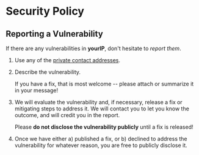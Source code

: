 # Security Policy

## Reporting a Vulnerability

If there are any vulnerabilities in **yourIP**, don't hesitate to _report them_.

1. Use any of the [private contact addresses](https://github.com/mauvehed/yourip#support).
2. Describe the vulnerability.

   If you have a fix, that is most welcome -- please attach or summarize it in your message!

3. We will evaluate the vulnerability and, if necessary, release a fix or mitigating steps to address it. We will contact you to let you know the outcome, and will credit you in the report.

   Please **do not disclose the vulnerability publicly** until a fix is released!

4. Once we have either a) published a fix, or b) declined to address the vulnerability for whatever reason, you are free to publicly disclose it.
